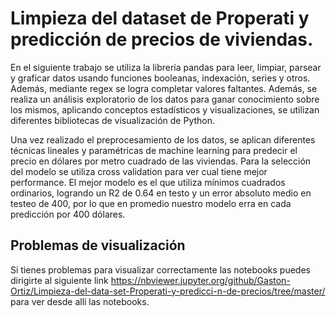 # Limpieza del dataset de Properati y predicción de precios de viviendas.

En el siguiente trabajo se utiliza la librería pandas para leer, limpiar, parsear y graficar datos usando funciones
booleanas, indexación, series y otros. Además, mediante regex se logra completar valores faltantes. Además, se realiza un análisis exploratorio de los datos para ganar conocimiento sobre los mismos, 
aplicando conceptos estadísticos y visualizaciones, se utilizan diferentes bibliotecas de visualización de Python.


Una vez realizado el preprocesamiento de los datos, se aplican diferentes técnicas lineales y paramétricas de machine learning para predecir el precio en dólares por 
metro cuadrado de las viviendas. Para la selección del modelo se utiliza cross validation para ver cual tiene mejor performance. El mejor modelo es el que utiliza
mínimos cuadrados ordinarios, logrando un R2 de 0.64 en testo y un error absoluto medio en testeo de 400, por lo que en promedio nuestro modelo erra en cada
predicción por 400 dólares.

## Problemas de visualización
Si tienes problemas para visualizar correctamente las notebooks puedes dirigirte al siguiente link https://nbviewer.jupyter.org/github/Gaston-Ortiz/Limpieza-del-data-set-Properati-y-predicci-n-de-precios/tree/master/ para ver desde allí las notebooks.
